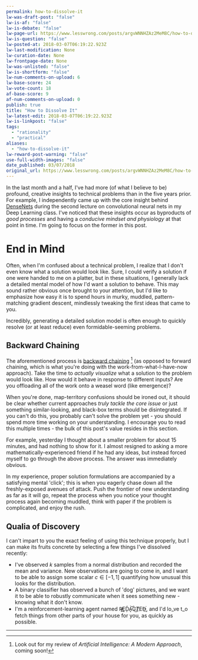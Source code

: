 ```yaml
---
permalink: how-to-dissolve-it
lw-was-draft-post: "false"
lw-is-af: "false"
lw-is-debate: "false"
lw-page-url: https://www.lesswrong.com/posts/argvWNNHZAz2MeM8C/how-to-dissolve-it
lw-is-question: "false"
lw-posted-at: 2018-03-07T06:19:22.923Z
lw-last-modification: None
lw-curation-date: None
lw-frontpage-date: None
lw-was-unlisted: "false"
lw-is-shortform: "false"
lw-num-comments-on-upload: 6
lw-base-score: 24
lw-vote-count: 18
af-base-score: 9
af-num-comments-on-upload: 0
publish: true
title: "How to Dissolve It"
lw-latest-edit: 2018-03-07T06:19:22.923Z
lw-is-linkpost: "false"
tags: 
  - "rationality"
  - "practical"
aliases: 
  - "how-to-dissolve-it"
lw-reward-post-warning: "false"
use-full-width-images: "false"
date_published: 03/07/2018
original_url: https://www.lesswrong.com/posts/argvWNNHZAz2MeM8C/how-to-dissolve-it
---
```

In the last month and a half, I've had more (of what I believe to be) profound, creative insights to technical problems than in the five years prior. For example, I independently came up with the core insight behind [DenseNets](https://arxiv.org/abs/1608.06993) during the second lecture on convolutional neural nets in my Deep Learning class. I've noticed that these insights occur as byproducts of _good processes_ and having a _conducive mindset and physiology_ at that point in time. I'm going to focus on the former in this post.

# End in Mind

Often, when I'm confused about a technical problem, I realize that I don't even know what a solution would look like. Sure, I could verify a solution if one were handed to me on a platter, but in these situations, I generally lack a detailed mental model of how I'd want a solution to behave. This may sound rather obvious once brought to your attention, but I'd like to emphasize how easy it is to spend hours in murky, muddled, pattern-matching gradient descent, mindlessly tweaking the first ideas that came to you.

Incredibly, generating a detailed solution model is often enough to quickly resolve (or at least reduce) even formidable-seeming problems.

## Backward Chaining

The aforementioned process is [backward chaining](https://en.wikipedia.org/wiki/Backward_chaining) [^1] (as opposed to forward chaining, which is what you're doing with the work-from-what-I-have-now approach). Take the time to _actually visualize_ what a solution to the problem would look like. How would it behave in response to different inputs? Are you offloading all of the work onto a weasel word (like emergence)?

When you're done, map-territory confusions should be ironed out, it should be clear whether current approaches _truly_ _tackle the core issue_ or just something similar-looking, and black-box terms should be disintegrated. If you can't do this, you probably can't solve the problem yet - you should spend more time working on your understanding. I encourage you to read this multiple times - the bulk of this post's value resides in this section.

For example, yesterday I thought about a smaller problem for about 15 minutes, and had nothing to show for it. I almost resigned to asking a more mathematically-experienced friend if he had any ideas, but instead forced myself to go through the above process. The answer was immediately obvious.

In my experience, proper solution formulations are accompanied by a satisfying mental 'click'; this is when you eagerly chase down all the freshly-exposed avenues of attack. Push the frontier of new understanding as far as it will go, repeat the process when you notice your thought process again becoming muddled, think with paper if the problem is complicated, and enjoy the rush.

## Qualia of Discovery

I can't impart to you the exact feeling of using this technique properly, but I can make its fruits concrete by selecting a few things I've dissolved recently:

- I've observed  $k$ samples from a normal distribution and recorded the mean and variance. New observations are going to come in, and I want to be able to assign some scalar  $c \in [-1,1]$ quantifying how unusual this looks for the distribution.
- A binary classifier has observed a bunch of 'dog' pictures, and we want it to be able to robustly communicate when it sees something new - knowing what it don't know.
- I'm a reinforcement-learning agent named R̸̵̕Ȩ͟Ḑ́A͝͏̢C̷͜T̸҉E͘D̶͘͟, and I'd lo_ve t_o fetch things from other parts of your house for you, as quickly as possible.

<hr/>

[^1]: Look out for my review of _Artificial Intelligence: A Modern Approach_, coming soon!